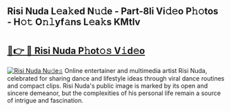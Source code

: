 ## Risi Nuda L𝚎a𝚔ed N𝚞𝚍e - Part-8li Vi𝚍𝚎o P𝚑𝚘tos - H𝚘𝚝 O𝚗𝚕yf𝚊ns L𝚎a𝚔s KMtIv

# <h2><a href="http://kf3i8w.oniu.top/?m=Risi+Nuda">🔗👉 🔴 Risi Nuda P𝚑ot𝚘𝚜 V𝚒d𝚎o</a></h2>

[![Risi Nuda Nu𝚍e𝚜](https://i.imgur.com/0qMVB7G.gif)](http://kf3i8w.oniu.top/?m=Risi+Nuda)
Online entertainer and multimedia artist Risi Nuda, celebrated for sharing dance and lifestyle ideas through viral dance routines and compact clips. Risi Nuda's public image is marked by its open and sincere demeanor, but the complexities of his personal life remain a source of intrigue and fascination.  
